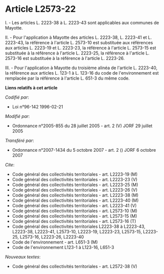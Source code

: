 # Article L2573-22

I. - Les articles L. 2223-38 à L. 2223-43 sont applicables aux communes de Mayotte.

II. - Pour l'application à Mayotte des articles L. 2223-38, L. 2223-41 et L. 2223-43, la référence à l'article L. 2573-10 est
substituée aux références aux articles L. 2223-19 et L. 2223-23, la référence à l'article L. 2573-15 est substituée à la
référence à l'article L. 2223-25, la référence à l'article L. 2573-16 est substituée à la référence à l'article L. 2223-26.

III. - Pour l'application à Mayotte du troisième alinéa de l'article L. 2223-40, la référence aux articles L. 123-1 à L.
123-16 du code de l'environnement est remplacée par la référence à l'article L. 651-3 du même code.

**Liens relatifs à cet article**

_Codifié par_:

  - Loi n°96-142 1996-02-21

_Modifié par_:

  - Ordonnance n°2005-855 du 28 juillet 2005 - art. 2 (V) JORF 29 juillet 2005

_Transféré par_:

  - Ordonnance n°2007-1434 du 5 octobre 2007 - art. 2 () JORF 6 octobre 2007

_Cite_:

  - Code général des collectivités territoriales - art. L2223-19 (M)
  - Code général des collectivités territoriales - art. L2223-23 (V)
  - Code général des collectivités territoriales - art. L2223-25 (M)
  - Code général des collectivités territoriales - art. L2223-26 (V)
  - Code général des collectivités territoriales - art. L2223-38 (M)
  - Code général des collectivités territoriales - art. L2223-40 (M)
  - Code général des collectivités territoriales - art. L2223-41 (V)
  - Code général des collectivités territoriales - art. L2573-10 (M)
  - Code général des collectivités territoriales - art. L2573-15 (M)
  - Code général des collectivités territoriales - art. L2573-16 (T)
  - Code général des collectivités territoriales L2223-38 à L2223-43, L2223-38, L2223-41, L2573-10, L2223-19, L2223-23, L2573-15, L2223-25, L2573-16, L2223-26, L2223-40
  - Code de l'environnement - art. L651-3 (M)
  - Code de l'environnement L123-1 à L123-16, L651-3

_Nouveaux textes_:

  - Code général des collectivités territoriales - art. L2572-38 (V)
